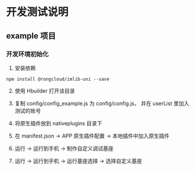 # 开发测试说明

## example 项目

### 开发环境初始化
1. 安装依赖
```
npm install @rongcloud/imlib-uni --save
```

2. 使用 Hbuilder 打开该目录

3. 复制 config/config_example.js 为 config/config.js， 并在 userList 里加入测试的账号

4. 将原生插件放到 nativeplugins 目录下

5. 在 manifest.json -> APP 原生插件配置 -> 本地插件中加入原生插件

6. 运行 -> 运行到手机 -> 制作自定义调试基座

7. 运行 -> 运行到手机 -> 运行基座选择 -> 选择自定义基座
